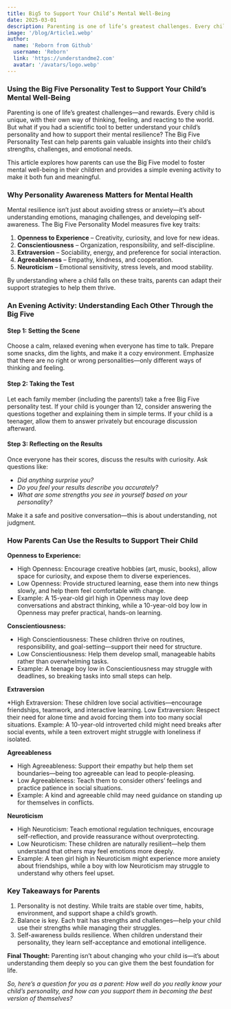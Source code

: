 ```yaml
---
title: Big5 to Support Your Child’s Mental Well-Being
date: 2025-03-01
description: Parenting is one of life’s greatest challenges. Every child is unique, with a own way of thinking, feeling, and reacting. Want a tool to better understand your child’s personality and mental resilience?
image: '/blog/Article1.webp'
author:
  name: 'Reborn from Github'
  username: 'Reborn'
  link: 'https://understandme2.com'
  avatar: '/avatars/logo.webp'
---
```


### Using the Big Five Personality Test to Support Your Child’s Mental Well-Being

Parenting is one of life’s greatest challenges—and rewards. Every child is unique, with their own way of thinking, feeling, and reacting to the world. But what if you had a scientific tool to better understand your child’s personality and how to support their mental resilience? The Big Five Personality Test can help parents gain valuable insights into their child’s strengths, challenges, and emotional needs.

This article explores how parents can use the Big Five model to foster mental well-being in their children and provides a simple evening activity to make it both fun and meaningful.

### Why Personality Awareness Matters for Mental Health

Mental resilience isn’t just about avoiding stress or anxiety—it’s about understanding emotions, managing challenges, and developing self-awareness. The Big Five Personality Model measures five key traits:

1. **Openness to Experience** – Creativity, curiosity, and love for new ideas.
2. **Conscientiousness** – Organization, responsibility, and self-discipline.
3. **Extraversion** – Sociability, energy, and preference for social interaction.
4. **Agreeableness** – Empathy, kindness, and cooperation.
5. **Neuroticism** – Emotional sensitivity, stress levels, and mood stability.

By understanding where a child falls on these traits, parents can adapt their support strategies to help them thrive.

### An Evening Activity: Understanding Each Other Through the Big Five

#### Step 1: Setting the Scene

Choose a calm, relaxed evening when everyone has time to talk. Prepare some snacks, dim the lights, and make it a cozy environment. Emphasize that there are no right or wrong personalities—only different ways of thinking and feeling.

#### Step 2: Taking the Test

Let each family member (including the parents!) take a free Big Five personality test. If your child is younger than 12, consider answering the questions together and explaining them in simple terms. If your child is a teenager, allow them to answer privately but encourage discussion afterward.

#### Step 3: Reflecting on the Results

Once everyone has their scores, discuss the results with curiosity. Ask questions like:

* _Did anything surprise you?_
* _Do you feel your results describe you accurately?_
* _What are some strengths you see in yourself based on your personality?_

Make it a safe and positive conversation—this is about understanding, not judgment.


### How Parents Can Use the Results to Support Their Child

**Openness to Experience:**

* High Openness: Encourage creative hobbies (art, music, books), allow space for curiosity, and expose them to diverse experiences.
* Low Openness: Provide structured learning, ease them into new things slowly, and help them feel comfortable with change.
* Example: A 15-year-old girl high in Openness may love deep conversations and abstract thinking, while a 10-year-old boy low in Openness may prefer practical, hands-on learning.

**Conscientiousness:**

* High Conscientiousness: These children thrive on routines, responsibility, and goal-setting—support their need for structure.
* Low Conscientiousness: Help them develop small, manageable habits rather than overwhelming tasks.
* Example: A teenage boy low in Conscientiousness may struggle with deadlines, so breaking tasks into small steps can help.


**Extraversion**

*High Extraversion: These children love social activities—encourage friendships, teamwork, and interactive learning.
Low Extraversion: Respect their need for alone time and avoid forcing them into too many social situations.
Example: A 10-year-old introverted child might need breaks after social events, while a teen extrovert might struggle with loneliness if isolated.


**Agreeableness**

* High Agreeableness: Support their empathy but help them set boundaries—being too agreeable can lead to people-pleasing.
* Low Agreeableness: Teach them to consider others’ feelings and practice patience in social situations.
* Example: A kind and agreeable child may need guidance on standing up for themselves in conflicts.

**Neuroticism**

* High Neuroticism: Teach emotional regulation techniques, encourage self-reflection, and provide reassurance without overprotecting.
* Low Neuroticism: These children are naturally resilient—help them understand that others may feel emotions more deeply.
* Example: A teen girl high in Neuroticism might experience more anxiety about friendships, while a boy with low Neuroticism may struggle to understand why others feel upset.


### Key Takeaways for Parents

1. Personality is not destiny. While traits are stable over time, habits, environment, and support shape a child’s growth.
2. Balance is key. Each trait has strengths and challenges—help your child use their strengths while managing their struggles.
3. Self-awareness builds resilience. When children understand their personality, they learn self-acceptance and emotional intelligence.

**Final Thought:** Parenting isn’t about changing who your child is—it’s about understanding them deeply so you can give them the best foundation for life.

_So, here’s a question for you as a parent: How well do you really know your child’s personality, and how can you support them in becoming the best version of themselves?_ 
